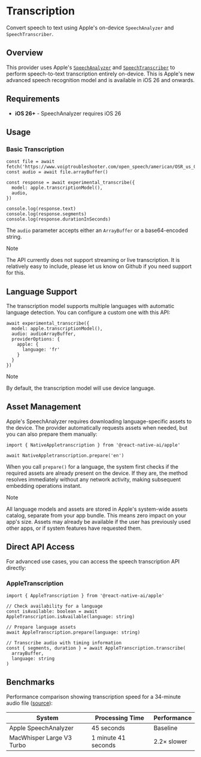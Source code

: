 # Transcription

Convert speech to text using Apple's on-device `SpeechAnalyzer` and `SpeechTranscriber`.

## Overview

This provider uses Apple's [`SpeechAnalyzer`](https://developer.apple.com/documentation/speech/speechanalyzer) and [`SpeechTranscriber`](https://developer.apple.com/documentation/speech/speechtranscriber) to perform speech-to-text transcription entirely on-device. This is Apple's new advanced speech recognition model and is available in iOS 26 and onwards.

## Requirements

- **iOS 26+** - SpeechAnalyzer requires iOS 26

## Usage

### Basic Transcription

```tsx
const file = await fetch('https://www.voiptroubleshooter.com/open_speech/american/OSR_us_000_0010_8k.wav')
const audio = await file.arrayBuffer()

const response = await experimental_transcribe({
  model: apple.transcriptionModel(),
  audio,
})

console.log(response.text)
console.log(response.segments)
console.log(response.durationInSeconds)
```

The `audio` parameter accepts either an `ArrayBuffer` or a base64-encoded string.

> [!NOTE]
> The API currently does not support streaming or live transcription. It is relatively easy to include, please let us know on Github if you need support for this.

## Language Support

The transcription model supports multiple languages with automatic language detection. You can configure a custom one with this API:

```tsx
await experimental_transcribe({
  model: apple.transcriptionModel(),
  audio: audioArrayBuffer,
  providerOptions: {
    apple: {
      language: 'fr'
    }
  }
})
```

> [!NOTE]
> By default, the transcription model will use device language.

## Asset Management

Apple's SpeechAnalyzer requires downloading language-specific assets to the device. The provider automatically requests assets when needed, but you can also prepare them manually:

```tsx
import { NativeAppletranscription } from '@react-native-ai/apple'

await NativeAppletranscription.prepare('en')
```

When you call `prepare()` for a language, the system first checks if the required assets are already present on the device. If they are, the method resolves immediately without any network activity, making subsequent embedding operations instant.

> [!NOTE]
> All language models and assets are stored in Apple's system-wide assets catalog, separate from your app bundle. This means zero impact on your app's size. Assets may already be available if the user has previously used other apps, or if system features have requested them.

## Direct API Access

For advanced use cases, you can access the speech transcription API directly:

### AppleTranscription

```tsx
import { AppleTranscription } from '@react-native-ai/apple'

// Check availability for a language
const isAvailable: boolean = await AppleTranscription.isAvailable(language: string)

// Prepare language assets
await AppleTranscription.prepare(language: string)

// Transcribe audio with timing information
const { segments, duration } = await AppleTranscription.transcribe(
  arrayBuffer,
  language: string
)
```

## Benchmarks

Performance comparison showing transcription speed for a 34-minute audio file ([source]((https://www.macrumors.com/2025/06/18/apple-transcription-api-faster-than-whisper/))):

| System | Processing Time | Performance |
|--------|----------------|-------------|
| Apple SpeechAnalyzer | 45 seconds | Baseline |
| MacWhisper Large V3 Turbo | 1 minute 41 seconds | 2.2× slower |
